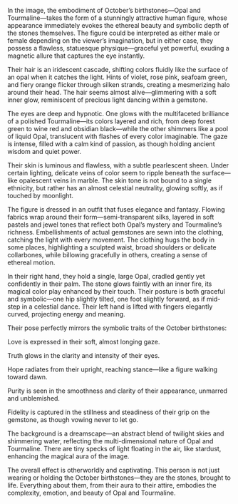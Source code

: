 In the image, the embodiment of October’s birthstones—Opal and Tourmaline—takes the form of a stunningly attractive human figure, whose appearance immediately evokes the ethereal beauty and symbolic depth of the stones themselves. The figure could be interpreted as either male or female depending on the viewer’s imagination, but in either case, they possess a flawless, statuesque physique—graceful yet powerful, exuding a magnetic allure that captures the eye instantly.

Their hair is an iridescent cascade, shifting colors fluidly like the surface of an opal when it catches the light. Hints of violet, rose pink, seafoam green, and fiery orange flicker through silken strands, creating a mesmerizing halo around their head. The hair seems almost alive—glimmering with a soft inner glow, reminiscent of precious light dancing within a gemstone.

The eyes are deep and hypnotic. One glows with the multifaceted brilliance of a polished Tourmaline—its colors layered and rich, from deep forest green to wine red and obsidian black—while the other shimmers like a pool of liquid Opal, translucent with flashes of every color imaginable. The gaze is intense, filled with a calm kind of passion, as though holding ancient wisdom and quiet power.

Their skin is luminous and flawless, with a subtle pearlescent sheen. Under certain lighting, delicate veins of color seem to ripple beneath the surface—like opalescent veins in marble. The skin tone is not bound to a single ethnicity, but rather has an almost celestial neutrality, glowing softly, as if touched by moonlight.

The figure is dressed in an outfit that fuses elegance and fantasy. Flowing fabrics wrap around their form—semi-transparent silks, layered in soft pastels and jewel tones that reflect both Opal’s mystery and Tourmaline’s richness. Embellishments of actual gemstones are sewn into the clothing, catching the light with every movement. The clothing hugs the body in some places, highlighting a sculpted waist, broad shoulders or delicate collarbones, while billowing gracefully in others, creating a sense of ethereal motion.

In their right hand, they hold a single, large Opal, cradled gently yet confidently in their palm. The stone glows faintly with an inner fire, its magical color play enhanced by their touch. Their posture is both graceful and symbolic—one hip slightly tilted, one foot slightly forward, as if mid-step in a celestial dance. Their left hand is lifted with fingers elegantly curved, projecting energy and meaning.

Their pose perfectly mirrors the symbolic traits of the October birthstones:

Love is expressed in their soft, almost longing gaze.

Truth glows in the clarity and intensity of their eyes.

Hope radiates from their upright, reaching stance—like a figure walking toward dawn.

Purity is seen in the smoothness and clarity of their appearance, unmarred and unblemished.

Fidelity is captured in the stillness and steadiness of their grip on the gemstone, as though vowing never to let go.

The background is a dreamscape—an abstract blend of twilight skies and shimmering water, reflecting the multi-dimensional nature of Opal and Tourmaline. There are tiny specks of light floating in the air, like stardust, enhancing the magical aura of the image.

The overall effect is otherworldly and captivating. This person is not just wearing or holding the October birthstones—they are the stones, brought to life. Everything about them, from their aura to their attire, embodies the complexity, emotion, and beauty of Opal and Tourmaline.